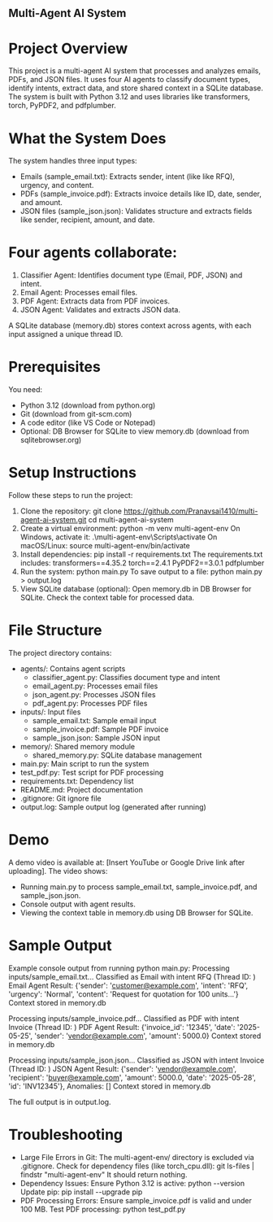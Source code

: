 ## Multi-Agent AI System

# Project Overview
This project is a multi-agent AI system that processes and analyzes emails, PDFs, and JSON files. It uses four AI agents to classify document types, identify intents, extract data, and store shared context in a SQLite database. The system is built with Python 3.12 and uses libraries like transformers, torch, PyPDF2, and pdfplumber.

# What the System Does
The system handles three input types:
- Emails (sample_email.txt): Extracts sender, intent (like like RFQ), urgency, and content.
- PDFs (sample_invoice.pdf): Extracts invoice details like ID, date, sender, and amount.
- JSON files (sample_json.json): Validates structure and extracts fields like sender, recipient, amount, and date.

# Four agents collaborate:
1. Classifier Agent: Identifies document type (Email, PDF, JSON) and intent.
2. Email Agent: Processes email files.
3. PDF Agent: Extracts data from PDF invoices.
4. JSON Agent: Validates and extracts JSON data.

A SQLite database (memory.db) stores context across agents, with each input assigned a unique thread ID.

# Prerequisites
You need:
- Python 3.12 (download from python.org)
- Git (download from git-scm.com)
- A code editor (like VS Code or Notepad)
- Optional: DB Browser for SQLite to view memory.db (download from sqlitebrowser.org)

# Setup Instructions
Follow these steps to run the project:
1. Clone the repository:
   git clone https://github.com/Pranavsai1410/multi-agent-ai-system.git
   cd multi-agent-ai-system
2. Create a virtual environment:
   python -m venv multi-agent-env
   On Windows, activate it:
   .\multi-agent-env\Scripts\activate
   On macOS/Linux:
   source multi-agent-env/bin/activate
3. Install dependencies:
   pip install -r requirements.txt
   The requirements.txt includes:
   transformers==4.35.2
   torch==2.4.1
   PyPDF2==3.0.1
   pdfplumber
4. Run the system:
   python main.py
   To save output to a file:
   python main.py > output.log
5. View SQLite database (optional):
   Open memory.db in DB Browser for SQLite.
   Check the context table for processed data.

# File Structure
The project directory contains:
- agents/: Contains agent scripts
  - classifier_agent.py: Classifies document type and intent
  - email_agent.py: Processes email files
  - json_agent.py: Processes JSON files
  - pdf_agent.py: Processes PDF files
- inputs/: Input files
  - sample_email.txt: Sample email input
  - sample_invoice.pdf: Sample PDF invoice
  - sample_json.json: Sample JSON input
- memory/: Shared memory module
  - shared_memory.py: SQLite database management
- main.py: Main script to run the system
- test_pdf.py: Test script for PDF processing
- requirements.txt: Dependency list
- README.md: Project documentation
- .gitignore: Git ignore file
- output.log: Sample output log (generated after running)

# Demo
A demo video is available at: [Insert YouTube or Google Drive link after uploading].
The video shows:
- Running main.py to process sample_email.txt, sample_invoice.pdf, and sample_json.json.
- Console output with agent results.
- Viewing the context table in memory.db using DB Browser for SQLite.

# Sample Output
Example console output from running python main.py:
Processing inputs/sample_email.txt...
Classified as Email with intent RFQ (Thread ID: <uuid>)
Email Agent Result: {'sender': 'customer@example.com', 'intent': 'RFQ', 'urgency': 'Normal', 'content': 'Request for quotation for 100 units...'}
Context stored in memory.db

Processing inputs/sample_invoice.pdf...
Classified as PDF with intent Invoice (Thread ID: <uuid>)
PDF Agent Result: {'invoice_id': '12345', 'date': '2025-05-25', 'sender': 'vendor@example.com', 'amount': 5000.0}
Context stored in memory.db

Processing inputs/sample_json.json...
Classified as JSON with intent Invoice (Thread ID: <uuid>)
JSON Agent Result: {'sender': 'vendor@example.com', 'recipient': 'buyer@example.com', 'amount': 5000.0, 'date': '2025-05-28', 'id': 'INV12345'}, Anomalies: []
Context stored in memory.db

The full output is in output.log.

# Troubleshooting
- Large File Errors in Git:
  The multi-agent-env/ directory is excluded via .gitignore. Check for dependency files (like torch_cpu.dll):
  git ls-files | findstr "multi-agent-env"
  It should return nothing.
- Dependency Issues:
  Ensure Python 3.12 is active:
  python --version
  Update pip:
  pip install --upgrade pip
- PDF Processing Errors:
  Ensure sample_invoice.pdf is valid and under 100 MB.
  Test PDF processing:
  python test_pdf.py




